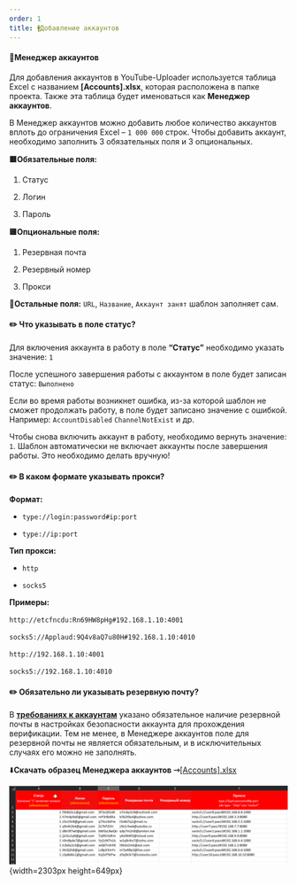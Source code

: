 ```yaml
---
order: 1
title: 🚹Добавление аккаунтов
---
```


#### 🔹Менеджер аккаунтов

Для добавления аккаунтов в YouTube-Uploader используется таблица Excel с названием **\[Accounts\].xlsx**, которая расположена в папке проекта. Также эта таблица будет именоваться как **Менеджер аккаунтов**.

В Менеджер аккаунтов можно добавить любое количество аккаунтов вплоть до ограничения Excel – `1 000 000` строк. Чтобы добавить аккаунт, необходимо заполнить 3 обязательных поля и 3 опциональных.

**🟥Обязательные поля:**

1. Статус

2. Логин

3. Пароль

**🟨Опциональные поля:**

1. Резервная почта

2. Резервный номер

3. Прокси

**🔘Остальные поля:** `URL`, `Название`, `Аккаунт занят` шаблон заполняет сам.

#### **✏️ Что указывать в поле статус?**

Для включения аккаунта в работу в поле **“Статус”** необходимо указать значение: `1`

После успешного завершения работы с аккаунтом в поле будет записан статус: `Выполнено`

Если во время работы возникнет ошибка, из-за которой шаблон не сможет продолжать работу, в поле будет записано значение с ошибкой. Например: `AccountDisabled` `ChannelNotExist` и др.

Чтобы снова включить аккаунт в работу, необходимо вернуть значение: `1`. Шаблон автоматически не включает аккаунты после завершения работы. Это необходимо делать вручную!

#### **✏️** В каком формате указывать прокси?

**Формат:**

-  `type://login:password#ip:port`

-  `type://ip:port`

**Тип прокси:**

-  `http`

-  `socks5`

**Примеры:**

`http://etcfncdu:Rn69HW8pHg#192.168.1.10:4001`

`socks5://Applaud:9Q4v8aQ7u80H#192.168.1.10:4010`

`http://192.168.1.10:4001`

`socks5://192.168.1.10:4010`

#### **✏️** Обязательно ли указывать резервную почту?

В [**требованиях к аккаунтам**](./../start/important/accounts-requirements) указано обязательное наличие резервной почты в настройках безопасности аккаунта для прохождения верификации. Тем не менее, в Менеджере аккаунтов поле для резервной почты не является обязательным, и в исключительных случаях его можно не заполнять.



⬇️**Скачать образец Менеджера аккаунтов ⇾**[\[Accounts\].xlsx](./[Accounts].xlsx)

![](./akkaunty.png){width=2303px height=649px}


